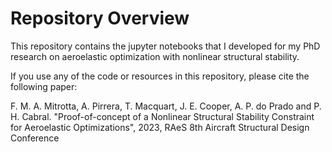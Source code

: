 # Repository Overview #

This repository contains the jupyter notebooks that I developed for my PhD research on aeroelastic optimization with nonlinear structural stability.

If you use any of the code or resources in this repository, please cite the following paper:

F. M. A. Mitrotta, A. Pirrera, T. Macquart, J. E. Cooper, A. P. do Prado and P. H. Cabral.  "Proof-of-concept of a Nonlinear Structural Stability Constraint for Aeroelastic Optimizations", 2023, RAeS 8th Aircraft Structural Design Conference
